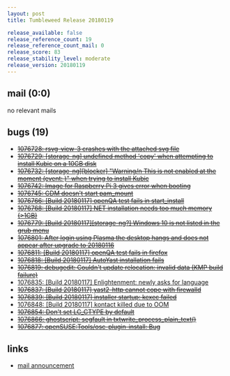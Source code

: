 ```yaml
---
layout: post
title: Tumbleweed Release 20180119

release_available: false
release_reference_count: 19
release_reference_count_mail: 0
release_score: 83
release_stability_level: moderate
release_version: 20180119
---
```


## mail (0:0)

no relevant mails

## bugs (19)

<!--more-->

- ~~[1076728: rsvg-view-3 crashes with the attached svg file](https://bugzilla.opensuse.org/show_bug.cgi?id=1076728)~~
- ~~[1076729: \[storage-ng\] undefined method 'copy' when attempting to install Kubic on a 10GB disk](https://bugzilla.opensuse.org/show_bug.cgi?id=1076729)~~
- ~~[1076732: \[storage-ng\]\[blocker\] "Warning/n This is not enabled at the moment (event: )" when trying to install Kubic](https://bugzilla.opensuse.org/show_bug.cgi?id=1076732)~~
- ~~[1076742: Image for Raspberry Pi 3 gives error when booting](https://bugzilla.opensuse.org/show_bug.cgi?id=1076742)~~
- ~~[1076745: GDM doesn't start pam_mount](https://bugzilla.opensuse.org/show_bug.cgi?id=1076745)~~
- ~~[1076766: \[Build 20180117\] openQA test fails in start_install](https://bugzilla.opensuse.org/show_bug.cgi?id=1076766)~~
- ~~[1076768: \[Build 20180117\] NET installation needs too much memory (>1GB)](https://bugzilla.opensuse.org/show_bug.cgi?id=1076768)~~
- ~~[1076779: \[Build 20180117\]\[storage-ng?\] Windows 10 is not listed in the grub menu](https://bugzilla.opensuse.org/show_bug.cgi?id=1076779)~~
- ~~[1076801: After login using Plasma the desktop hangs and does not appear after upgrade to 20180116](https://bugzilla.opensuse.org/show_bug.cgi?id=1076801)~~
- ~~[1076811: \[Build 20180117\] openQA test fails in firefox](https://bugzilla.opensuse.org/show_bug.cgi?id=1076811)~~
- ~~[1076818: \[Build 20180117\] AutoYast installation fails](https://bugzilla.opensuse.org/show_bug.cgi?id=1076818)~~
- ~~[1076819: debugedit: Couldn't update relocation: invalid data (KMP build failure)](https://bugzilla.opensuse.org/show_bug.cgi?id=1076819)~~
- [1076835: \[Build 20180117\] Enlightenment: newly asks for language](https://bugzilla.opensuse.org/show_bug.cgi?id=1076835)
- ~~[1076837: \[Build 20180117\] yast2-http cannot cope with firewalld](https://bugzilla.opensuse.org/show_bug.cgi?id=1076837)~~
- ~~[1076839: \[Build 20180117\] installer startup: kexec failed](https://bugzilla.opensuse.org/show_bug.cgi?id=1076839)~~
- [1076848: \[Build 20180117\] kontact killed due to OOM](https://bugzilla.opensuse.org/show_bug.cgi?id=1076848)
- ~~[1076854: Don't set LC_CTYPE by default](https://bugzilla.opensuse.org/show_bug.cgi?id=1076854)~~
- ~~[1076866: ghostscript: segfault in txtwrite_process_plain_text()](https://bugzilla.opensuse.org/show_bug.cgi?id=1076866)~~
- ~~[1076877: openSUSE:Tools/osc-plugin-install: Bug](https://bugzilla.opensuse.org/show_bug.cgi?id=1076877)~~



## links

- [mail announcement](https://lists.opensuse.org/opensuse-factory/2018-01/msg00395.html)
